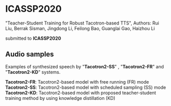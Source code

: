 # ICASSP2020

"Teacher-Student Training for Robust Tacotron-based TTS",
Authors: Rui Liu, Berrak Sisman, Jingdong Li, Feilong Bao, Guanglai Gao, Haizhou Li

submitted to __ICASSP2020__


## Audio samples

Examples of synthesized speech by "__Tacotron2-SS__" , "__Tacotron2-FR__" and "__Tacotron2-KD__" systems.


__Tacotron2-FR__: Tacotron2-based model with free running (FR) mode
__Tacotron2-SS__: Tacotron2-based model with scheduled sampling (SS) mode
__Tacotron2-KD__: Tacotron2-based model with proposed teacher-student training method by using knowledge distillation (KD)






